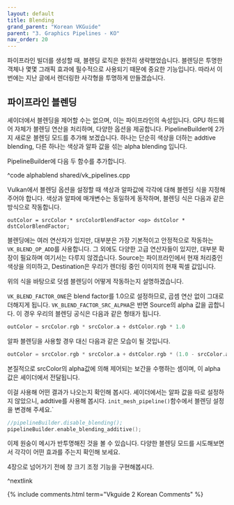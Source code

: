 ```yaml
---
layout: default
title: Blending
grand_parent: "Korean VKGuide"
parent: "3. Graphics Pipelines - KO"
nav_order: 20
---
```


파이프라인 빌더를 생성할 때, 블렌딩 로직은 완전히 생략했었습니다. 블렌딩은 투명한 객체나 몇몇 그래픽 효과에 필수적으로 사용되기 때문에 중요한 기능입니다. 따라서 이번에는 지난 글에서 렌더링한 사각형을 투명하게 만들겠습니다.

## 파이프라인 블렌딩
셰이더에서 블렌딩을 제어할 수는 없으며, 이는 파이프라인의 속성입니다. GPU 하드웨어 자체가 블렌딩 연산을 처리하며, 다양한 옵션을 제공합니다. PipelineBuilder에 2가지 새로운 블렌딩 모드를 추가해 보겠습니다. 하나는 단순히 색상을 더하는 addtive blending, 다른 하나는 색상과 알파 값을 섞는 alpha blending 입니다.

PipelineBuilder에 다음 두 함수를 추가합니다.

^code alphablend shared/vk_pipelines.cpp

Vulkan에서 블렌딩 옵션을 설정할 때 색상과 알파값에 각각에 대해 블렌딩 식을 지정해주어야 합니다. 색상과 알파에 매개변수는 동일하게 동작하며, 블렌딩 식은 다음과 같은 방식으로 작동합니다.

```
outColor = srcColor * srcColorBlendFactor <op> dstColor * dstColorBlendFactor;
```
블렌딩에는 여러 연산자가 있지만, 대부분은 가장 기본적이고 안정적으로 작동하는 `VK_BLEND_OP_ADD`를 사용합니다. 그 외에도 다양한 고급 연산자들이 있지만, 대부분 확장이 필요하며 여기서는 다루지 않겠습니다. Source는 파이프라인에서 현재 처리중인 색상을 의미하고, Destination은 우리가 렌더링 중인 이미지의 현재 픽셀 값입니다.

위의 식을 바탕으로 덧셈 블렌딩이 어떻게 작동하는지 설명하겠습니다.

`VK_BLEND_FACTOR_ONE`은 blend factor를 1.0으로 설정하므로, 곱셈 연산 없이 그대로 더해지게 됩니다. `VK_BLEND_FACTOR_SRC_ALPHA`은 반면 Source의 alpha 값을 곱합니다. 이 경우 우리의 블렌딩 공식은 다음과 같은 형태가 됩니다.
```c
outColor = srcColor.rgb * srcColor.a + dstColor.rgb * 1.0
```

알파 블렌딩을 사용할 경우 대신 다음과 같은 모습이 될 것입니다.

```c
outColor = srcColor.rgb * srcColor.a + dstColor.rgb * (1.0 - srcColor.a)
```
본질적으로 srcColor의 alpha값에 의해 제어되는 보간을 수행하는 셈이며, 이 alpha 값은 셰이더에서 전달됩니다.

이걸 사용해 어떤 결과가 나오는지 확인해 봅시다. 셰이더에서는 알파 값을 따로 설정하지 않았으니, addtive를 사용해 봅시다. `init_mesh_pipeline()`함수에서 블렌딩 설정을 변경해 주세요.`

```cpp
//pipelineBuilder.disable_blending();
pipelineBuilder.enable_blending_additive();
```

이제 원숭이 메시가 반투명해진 것을 볼 수 있습니다. 다양한 블렌딩 모드를 시도해보면서 각각이 어떤 효과를 주는지 확인해 보세요.

4장으로 넘어가기 전에 창 크기 조정 기능을 구현해봅시다.

^nextlink

{% include comments.html term="Vkguide 2 Korean Comments" %}